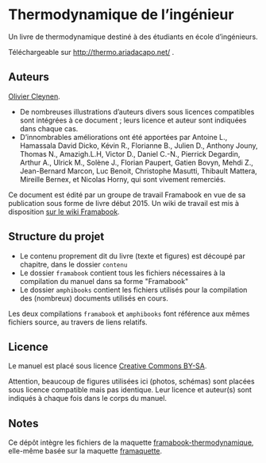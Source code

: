 Thermodynamique de l’ingénieur
==============================

Un livre de thermodynamique destiné à des étudiants en école d’ingénieurs.

Téléchargeable sur http://thermo.ariadacapo.net/ .


## Auteurs

<a href="http://www.ariadacapo.net/">Olivier Cleynen</a>.

* De nombreuses illustrations d’auteurs divers sous licences compatibles sont intégrées à ce document ; leurs licence et auteur sont indiquées dans chaque cas.
* D’innombrables améliorations ont été apportées par Antoine L., Hamassala David Dicko, Kévin R., Florianne B., Julien D., Anthony Jouny, Thomas N., Amazigh.L.H, Victor D., Daniel C.-N., Pierrick Degardin, Arthur A., Ulrick M., Solène J., Florian Paupert, Gatien Bovyn, Mehdi Z., Jean-Bernard Marcon, Luc Benoit, Christophe Masutti, Thibault Mattera, Mireille Bernex, et Nicolas Horny, qui sont vivement remerciés.

Ce document est édité par un groupe de travail Framabook en vue de sa publication sous forme de livre début 2015. Un wiki de travail est mis à disposition <a href="http://dokuwiki.framabook.org/doku.php?id=framabookthermodynamique">sur le wiki Framabook</a>.


## Structure du projet

* Le contenu proprement dit du livre (texte et figures) est découpé par chapitre, dans le dossier `contenu`
* Le dossier `framabook` contient tous les fichiers nécessaires à la compilation du manuel dans sa forme "Framabook"
* Le dossier `amphibooks` contient les fichiers utilisés pour la compilation des (nombreux) documents utilisés en cours.

Les deux compilations `framabook` et `amphibooks` font référence aux mêmes fichiers source, au travers de liens relatifs.


## Licence

Le manuel est placé sous licence <a href="http://creativecommons.org/licenses/by-sa/3.0/deed.fr">Creative Commons BY-SA</a>.

Attention, beaucoup de figures utilisées ici (photos, schémas) sont placées sous licence compatible mais pas identique. Leur licence et auteur(s) sont indiqués à chaque fois dans le corps du manuel.


## Notes

Ce dépôt intègre les fichiers de la maquette <a href="https://github.com/ariadacapo/framaquette-thermo.git">framabook-thermodynamique</a>, elle-même basée sur la maquette <a href="https://github.com/framatophe/framaquette">framaquette</a>.
